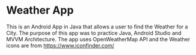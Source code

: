 # Weather App
This is an Android App in Java that allows a user to find the Weather for a City.
The purpose of this app was to practice Java, Android Studio and MVVM Architecture.
The app uses OpenWeatherMap API and the Weather icons are from https://www.iconfinder.com/
